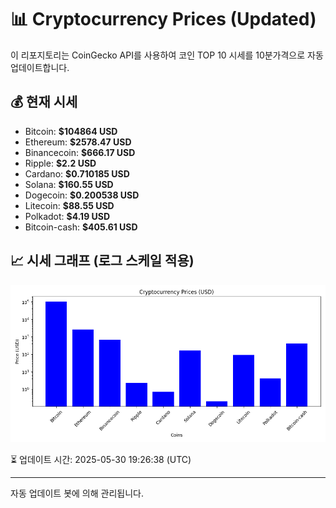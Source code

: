 
# 📊 Cryptocurrency Prices (Updated)

이 리포지토리는 CoinGecko API를 사용하여 코인 TOP 10 시세를 10분가격으로 자동 업데이트합니다.

## 💰 현재 시세
- Bitcoin: **$104864 USD**
- Ethereum: **$2578.47 USD**
- Binancecoin: **$666.17 USD**
- Ripple: **$2.2 USD**
- Cardano: **$0.710185 USD**
- Solana: **$160.55 USD**
- Dogecoin: **$0.200538 USD**
- Litecoin: **$88.55 USD**
- Polkadot: **$4.19 USD**
- Bitcoin-cash: **$405.61 USD**

## 📈 시세 그래프 (로그 스케일 적용)
![Crypto Prices](crypto_prices.png)

⏳ 업데이트 시간: 2025-05-30 19:26:38 (UTC)

---
자동 업데이트 봇에 의해 관리됩니다.
